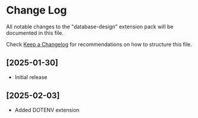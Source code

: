 # Change Log

All notable changes to the "database-design" extension pack will be documented in this file.

Check [Keep a Changelog](http://keepachangelog.com/) for recommendations on how to structure this file.

## [2025-01-30]

- Initial release

## [2025-02-03]

- Added DOTENV extension